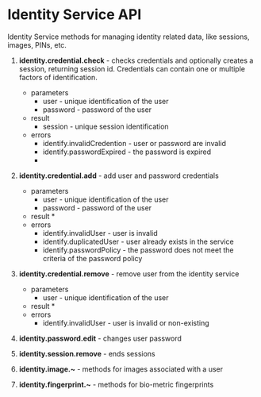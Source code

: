 # Identity Service API

 Identity Service methods for managing identity related data, like sessions, images, PINs, etc.

1. **identity.credential.check** - checks credentials and optionally creates a session, returning session id. Credentials can contain one or multiple factors of identification.
	* parameters
    	* user - unique identification of the user
    	* password - password of the user
	* result
    	* session - unique session identification
	* errors
    	* identify.invalidCredention - user or password are invalid
    	* identify.passwordExpired - the password is expired
    	*
1. **identity.credential.add** - add user and password credentials 
	* parameters
    	* user - unique identification of the user
    	* password - password of the user
	* result
    	* 
	* errors
    	* identify.invalidUser - user is invalid
    	* identify.duplicatedUser - user already exists in the service
    	* identify.passwordPolicy - the password does not meet the criteria of the password policy
 1. **identity.credential.remove** - remove user from the identity service 
	* parameters
    	* user - unique identification of the user
	* result
    	* 
	* errors
    	* identify.invalidUser - user is invalid or non-existing

1. **identity.password.edit** - changes user password
1. **identity.session.remove** - ends sessions

1. **identity.image.~** - methods for images associated with a user
1. **identity.fingerprint.~** - methods for bio-metric fingerprints